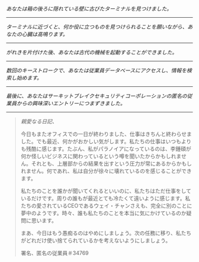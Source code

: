 _あなたは箱の後ろに隠れている壁に古びたターミナルを見つけました。_

---

_ターミナルに近づくと、何か役に立つものを見つけられることを願いながら、あなたの心臓は高鳴ります。_

---

_がれきを片付けた後、あなたは古代の機械を起動することができました。_

---

_数回のキーストロークで、あなたは従業員データベースにアクセスし、情報を検索し始めます。_

---

_最後に、あなたはサーキットブレイクセキュリティコーポレーションの匿名の従業員からの興味深いエントリーにつまずきました。_

---

> _親愛なる日記、_
>
> 今日もまたオフィスでの一日が終わりました、仕事はきちんと終わらせました。でも最近、何かがおかしい気がします。私たちの仕事はいつもよりも残酷に感じます。たぶん、私がパラノイアになっているのは、李鍾碩が何か怪しいビジネスに関わっているという噂を聞いたからかもしれません。それとも、上層部からの結果を出すという圧力が常にあるからかもしれません。何であれ、私は自分が徐々に壊れているのを感じることができます。
>
> 私たちのことを誰かが聞いてくれるといいのに、私たちはただ仕事をしているだけです。周りの誰もが最近とても冷たくて遠いように感じます。私たちの愛されているCEOであるウェイ・チャンさえも、完全に別のことに夢中のようです。時々、誰も私たちのことを本当に気にかけているのか疑問に思います。
>
> まあ、今日はもう愚痴るのはやめにしましょう。次の任務に移り、私たちがどれだけ使い捨てられているかを考えないようにしましょう。
>
> 署名、匿名の従業員＃34769
